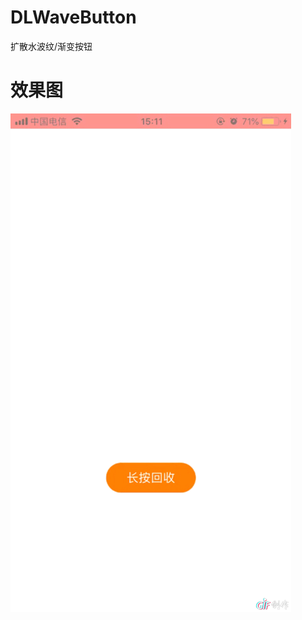 # DLWaveButton
扩散水波纹/渐变按钮

# 效果图
![渐变/水波纹效果](https://github.com/LwqDeveloper/DLWaveButton/blob/master/Gif/IMG_2467.GIF)
